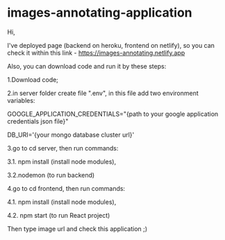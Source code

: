 # images-annotating-application

Hi,

I've deployed page (backend on heroku, frontend on netlify), so you can check it within this link - https://images-annotating.netlify.app

Also, you can download code and run it by these steps:

1.Download code;

2.in server folder create file ".env", in this file add two environment variables:

GOOGLE_APPLICATION_CREDENTIALS="{path to your google application credentials json file}"

DB_URI='{your mongo database cluster url}'

3.go to cd server, then run commands: 

3.1. npm install (install node modules), 

3.2.nodemon (to run backend) 

4.go to cd frontend, then run commands: 

4.1. npm install (install node modules), 

4.2. npm start (to run React project) 

Then type image url and check this application ;)





